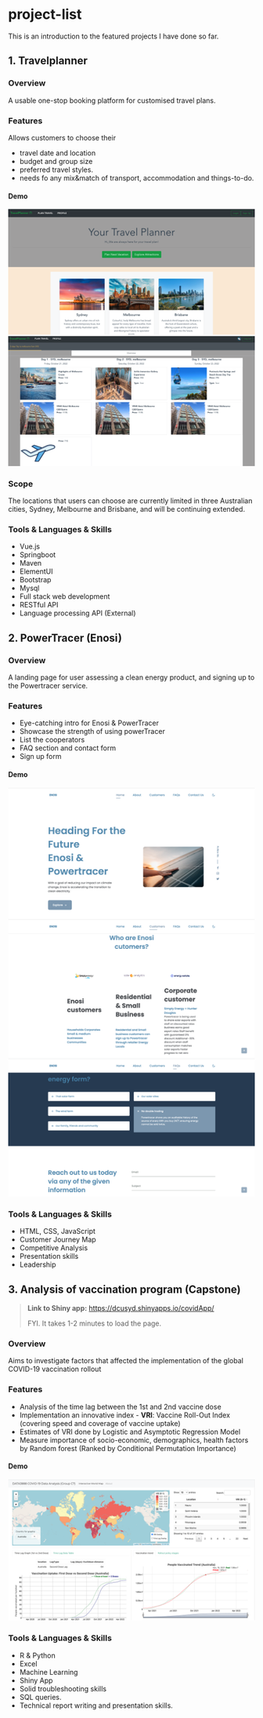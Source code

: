 # project-list
This is an introduction to the featured projects I have done so far.


## 1. Travelplanner
### Overview
A usable one-stop booking platform for customised travel plans.
### Features
Allows customers to choose their 
- travel date and location
- budget and group size
- preferred travel styles. 
- needs fo any mix&match of transport, accommodation and things-to-do.
#### Demo
![Home_page](Screenshots/home-travelplanner.png)
![Plan-page](Screenshots/plan-travelplanner.png)
### Scope
The locations that users can choose are currently limited in three Australian cities, Sydney, Melbourne and Brisbane, and will be continuing extended.
### Tools & Languages & Skills 
- Vue.js
- Springboot
- Maven
- ElementUI
- Bootstrap
- Mysql
- Full stack web development
- RESTful API
- Language processing API (External)

## 2. PowerTracer (Enosi)
### Overview
A landing page for user assessing a clean energy product, and signing up to the Powertracer service. 
### Features
- Eye-catching intro for Enosi & PowerTracer
- Showcase the strength of using powerTracer
- List the cooperators
- FAQ section and contact form
- Sign up form
#### Demo
![Home_page](Screenshots/enosi-1.png)
![customer_page](Screenshots/enosi-3.png)
![features](Screenshots/enosi-4.png)
### Tools & Languages & Skills
- HTML, CSS, JavaScript
- Customer Journey Map
- Competitive Analysis
- Presentation skills
- Leadership

## 3. Analysis of vaccination program (Capstone)
> **Link to Shiny app:** https://dcusyd.shinyapps.io/covidApp/
> 
> FYI. It takes 1-2 minutes to load the page.
### Overview
Aims to investigate factors that affected the implementation of the global COVID-19 vaccination rollout
### Features
- Analysis of the time lag between the 1st and 2nd vaccine dose
- Implementation an innovative index - **VRI**: Vaccine Roll-Out Index (covering speed and coverage of vaccine uptake)
- Estimates of VRI done by Logistic and Asymptotic Regression Model
- Measure importance of socio-economic, demographics, health factors by Random forest (Ranked by Conditional Permutation Importance)
#### Demo
![dashboard](Screenshots/data.png)
### Tools & Languages & Skills
- R & Python
- Excel
- Machine Learning
- Shiny App
- Solid troubleshooting skills
- SQL queries.
- Technical report writing and presentation skills.


